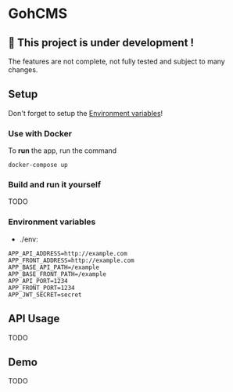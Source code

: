 # GohCMS

## 🚧 This project is under development !

The features are not complete, not fully tested and subject to many changes.

## Setup

Don't forget to setup the [Environment variables](#environment-variables)!

### Use with Docker

To **run** the app, run the command

```shell
docker-compose up
```

### Build and run it yourself

TODO

### Environment variables

- ./env:

```
APP_API_ADDRESS=http://example.com
APP_FRONT_ADDRESS=http://example.com
APP_BASE_API_PATH=/example
APP_BASE_FRONT_PATH=/example
APP_API_PORT=1234
APP_FRONT_PORT=1234
APP_JWT_SECRET=secret
```

## API Usage

TODO

## Demo

TODO

